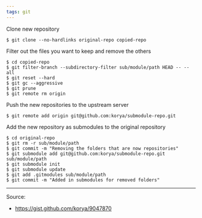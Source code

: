 ```yaml
---
tags: git
---
```


Clone new repository
``` shell
$ git clone --no-hardlinks original-repo copied-repo
```

Filter out the files you want to keep and remove the others
``` shell
$ cd copied-repo
$ git filter-branch --subdirectory-filter sub/module/path HEAD -- --all
$ git reset --hard
$ git gc --aggressive
$ git prune
$ git remote rm origin
```

Push the new repositories to the upstream server
``` shell
$ git remote add origin git@github.com:korya/submodule-repo.git
```

Add the new repository as submodules to the original repository
``` shell
$ cd original-repo
$ git rm -r sub/module/path
$ git commit -m "Removing the folders that are now repositories"
$ git submodule add git@github.com:korya/submodule-repo.git sub/module/path
$ git submodule init
$ git submodule update
$ git add .gitmodules sub/module/path
$ git commit -m "Added in submodules for removed folders"
```

---
Source:
- https://gist.github.com/korya/9047870
